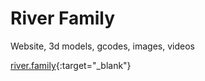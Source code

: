 # River Family

Website, 3d models, gcodes, images, videos 

[river.family](https://www.river.family){:target="_blank"}